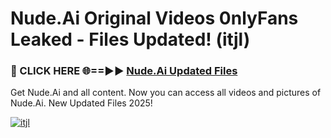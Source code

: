# Nude.Ai Original Videos 0nlyFans Leaked - Files Updated! (itjl)

<h3>🔴 CLICK HERE 🌐==►► <a href="https://tinyurl.com/y5r63du9" rel="nofollow">Nude.Ai Updated Files</a></h3>

Get Nude.Ai and all content. Now you can access all videos and pictures of Nude.Ai. New Updated Files 2025!

[![itjl](https://i.imgur.com/UVo9nyh.gif)](https://tinyurl.com/y5r63du9)